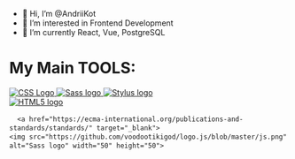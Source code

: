 - 👋 Hi, I’m @AndriiKot
- 👀 I’m interested in Frontend Development
- 🌱 I’m currently React, Vue, PostgreSQL


<!---
AndriiKot/AndriiKot is a ✨ special ✨ repository because its `README.md` (this file) appears on your GitHub profile.
You can click the Preview link to take a look at your changes.
--->

# My Main TOOLS:

<div>
  <div>
  <a href="https://www.w3.org/Style/CSS/" target="_blank">
    <img src="https://upload.wikimedia.org/wikipedia/commons/3/3d/CSS.3.svg" alt="CSS Logo" width="50" height="50">
  </a>
  <a href="https://sass-lang.com/documentation/" target="_blank">
    <img src="https://camo.githubusercontent.com/da79029ef5a44898077dfc91f19f8dff0546d76082556d5f22a4e209d8e5d90b/68747470733a2f2f7261776769742e636f6d2f736173732f736173732d736974652f6d61696e2f736f757263652f6173736574732f696d672f6c6f676f732f6c6f676f2e737667" alt="Sass logo" width="40" height="40">
  </a>

  <a href="https://stylus-lang.com/" target="_blank">
    <img src="https://stylus-lang.com/logo.svg" alt="Stylus logo" width="40" height="40" >
  </a>
  </div>
  
  <a href="https://html.spec.whatwg.org/multipage/" target="_blank">
    <img src="https://upload.wikimedia.org/wikipedia/commons/6/61/HTML5_logo_and_wordmark.svg" alt="HTML5 logo" 
    width="50" height="50">
  </a>
    
      <a href="https://ecma-international.org/publications-and-standards/standards/" target="_blank">
    <img src="https://github.com/voodootikigod/logo.js/blob/master/js.png" alt="Sass logo" width="50" height="50">
  </a>

</div>

